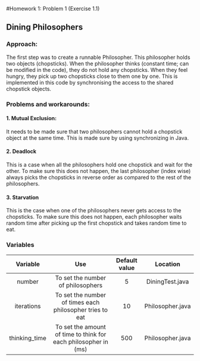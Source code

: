 #Homework 1: Problem 1 (Exercise 1.1)
## Dining Philosophers
### Approach:
The first step was to create a runnable Philosopher. This philosopher holds two objects (chopsticks). When the philosopher thinks (constant time; can be modified in the code), they do not hold any chopsticks. When they feel hungry, they pick up two chopsticks close to them one by one. This is implemented in this code by synchronising the access to the shared chopstick objects. 
### Problems and workarounds:
#### 1. Mutual Exclusion:
It needs to be made sure that two philosophers cannot hold a chopstick object at the same time. This is made sure by using synchronizing in Java.
#### 2. Deadlock
This is a case when all the philosophers hold one chopstick and wait for the other. To make sure this does not happen, the last philosopher (index wise) always picks the chopsticks in reverse order as compared to the rest of the philosophers.
#### 3. Starvation
This is the case when one of the philosophers never gets access to the chopsticks. To make sure this does not happen, each philosopher waits random time after picking up the first chopstick and takes random time to eat.

### Variables
Variable | Use | Default value | Location
 :---: | :---: | :---: | :---:
number | To set the number of philosophers | 5 | DiningTest.java
iterations | To set the number of times each philosopher tries to eat | 10 | Philosopher.java
thinking_time | To set the amount of time to think for each philosopher in (ms) | 500 | Philosopher.java